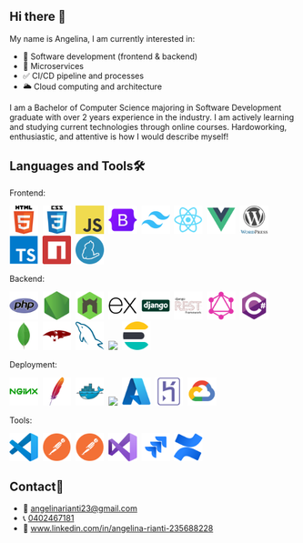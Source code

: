 ## Hi there 👋

My name is Angelina, I am currently interested in:
- 💼 Software development (frontend & backend)
- 🔭 Microservices
- ✅ CI/CD pipeline and processes
- 🌥️ Cloud computing and architecture

I am a Bachelor of Computer Science majoring in Software Development graduate with over 2 years experience in the industry. I am actively learning and studying current technologies through online courses. Hardoworking, enthusiastic, and attentive is how I would describe myself!

## Languages and Tools🛠️

Frontend:
<div>
  <img width=50px src="https://raw.githubusercontent.com/github/explore/80688e429a7d4ef2fca1e82350fe8e3517d3494d/topics/html/html.png">&nbsp;
  <img width=50px src="https://raw.githubusercontent.com/github/explore/80688e429a7d4ef2fca1e82350fe8e3517d3494d/topics/css/css.png">&nbsp;
  <img width=50px src="https://raw.githubusercontent.com/github/explore/80688e429a7d4ef2fca1e82350fe8e3517d3494d/topics/javascript/javascript.png">&nbsp;
  <img width=50px src="https://github.com/devicons/devicon/blob/master/icons/bootstrap/bootstrap-original.svg">&nbsp;
  <img width=50px src="https://github.com/devicons/devicon/blob/master/icons/tailwindcss/tailwindcss-original.svg">&nbsp;
  <img width=50px src="https://github.com/devicons/devicon/blob/master/icons/react/react-original.svg">&nbsp;
  <img width=50px src="https://github.com/devicons/devicon/blob/master/icons/vuejs/vuejs-original.svg">&nbsp;
  <img width=50px src="https://github.com/devicons/devicon/blob/master/icons/wordpress/wordpress-original.svg">&nbsp;
  <img width=50px src="https://github.com/devicons/devicon/blob/master/icons/typescript/typescript-original.svg">&nbsp;
  <img width=50px src="https://github.com/devicons/devicon/blob/master/icons/npm/npm-original.svg">&nbsp;
  <img width=50px src="https://github.com/devicons/devicon/blob/master/icons/yarn/yarn-original.svg">&nbsp;
</div>

Backend:
<div>
  <img width=50px src="https://github.com/devicons/devicon/blob/master/icons/php/php-original.svg">&nbsp;
  <img width=50px src="https://github.com/devicons/devicon/blob/master/icons/nodejs/nodejs-original.svg">&nbsp;
  <img width=50px src="https://github.com/devicons/devicon/blob/master/icons/nodemon/nodemon-original.svg">&nbsp;
  <img width=50px src="https://github.com/devicons/devicon/blob/master/icons/express/express-original.svg">&nbsp;
  <img width=50px src="https://github.com/devicons/devicon/blob/master/icons/django/django-original.svg">&nbsp;
  <img width=50px src="https://github.com/devicons/devicon/blob/master/icons/djangorest/djangorest-original.svg">&nbsp;
  <img width=50px src="https://github.com/devicons/devicon/blob/master/icons/graphql/graphql-original.svg">&nbsp;
  <img width=50px src="https://github.com/devicons/devicon/blob/master/icons/csharp/csharp-original.svg">&nbsp;
  <img width=50px src="https://github.com/devicons/devicon/blob/master/icons/mongodb/mongodb-original.svg">&nbsp;
  <img width=50px src="https://github.com/devicons/devicon/blob/master/icons/mongoose/mongoose-original.svg">&nbsp;
  <img width=50px src="https://github.com/devicons/devicon/blob/master/icons/mysql/mysql-original.svg">&nbsp;
  <img width=50px src="https://github.com/devicons/devicon/blob/master/icons/dynammodb/dynammodb-original.svg">&nbsp;
  <img width=50px src="https://github.com/devicons/devicon/blob/master/icons/elasticsearch/elasticsearch-original.svg">&nbsp;
</div>

Deployment:
<div>
  <img width=50px src="https://github.com/devicons/devicon/blob/master/icons/nginx/nginx-original.svg">&nbsp;
  <img width=50px src="https://github.com/devicons/devicon/blob/master/icons/apache/apache-original.svg">&nbsp;
  <img width=50px src="https://github.com/devicons/devicon/blob/master/icons/docker/docker-original.svg">&nbsp;
  <img width=50px src="https://github.com/devicons/devicon/blob/master/icons/aws/aws-original.svg">&nbsp;
  <img width=50px src="https://github.com/devicons/devicon/blob/master/icons/azure/azure-original.svg">&nbsp;
  <img width=50px src="https://github.com/devicons/devicon/blob/master/icons/heroku/heroku-original.svg">&nbsp;
  <img width=50px src="https://github.com/devicons/devicon/blob/master/icons/googlecloud/googlecloud-original.svg">&nbsp;
</div>

Tools:
<div>
  <img width=50px src="https://github.com/devicons/devicon/blob/master/icons/vscode/vscode-original.svg">&nbsp;
  <img width=50px src="https://github.com/devicons/devicon/blob/master/icons/postman/postman-original.svg">&nbsp;
  <img width=50px src="https://github.com/devicons/devicon/blob/master/icons/postman/postman-original.svg">&nbsp;
  <img width=50px src="https://github.com/devicons/devicon/blob/master/icons/visualstudio/visualstudio-original.svg">&nbsp;
  <img width=50px src="https://github.com/devicons/devicon/blob/master/icons/jira/jira-original.svg">&nbsp;
  <img width=50px src="https://github.com/devicons/devicon/blob/master/icons/confluence/confluence-original.svg">&nbsp;
</div>

## Contact📧

- 📩 <a href="mailto:angelinarianti23@gmail.com">angelinarianti23@gmail.com</a>
- 📞 <a href="tel:0402467181">0402467181</a>
- 🔗 <a href="www.linkedin.com/in/angelina-rianti-235688228">www.linkedin.com/in/angelina-rianti-235688228</a>

